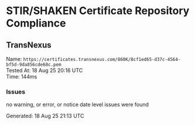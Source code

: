 # STIR/SHAKEN Certificate Repository Compliance

## TransNexus

Name: `https://certificates.transnexus.com/860K/8cf1ed65-d37c-4564-bf5d-9da856cde68c.pem`\
Tested At: 18 Aug 25 20:16 UTC\
Time: 144ms

### Issues

no warning, or error, or notice date level issues were found

Generated: 18 Aug 25 21:13 UTC